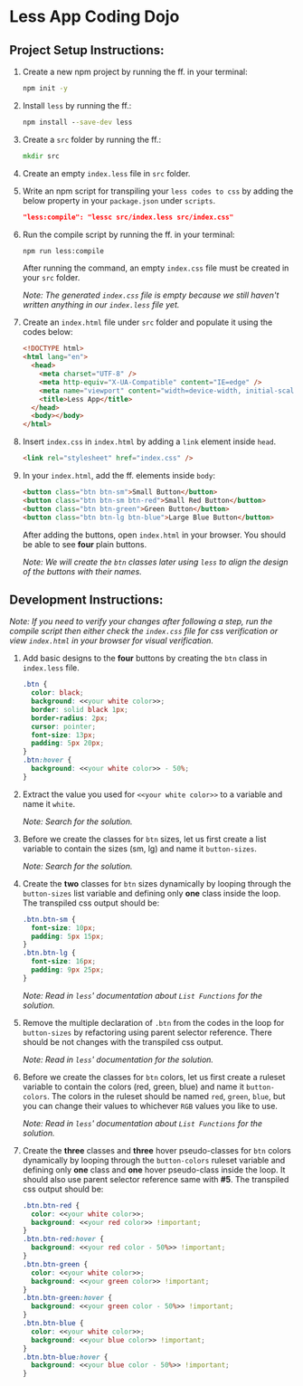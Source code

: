 # Less App Coding Dojo

## Project Setup Instructions:

1. Create a new npm project by running the ff. in your terminal:
   ```cmd
   npm init -y
   ```
2. Install `less` by running the ff.:
   ```cmd
   npm install --save-dev less
   ```
3. Create a `src` folder by running the ff.:
   ```cmd
   mkdir src
   ```
4. Create an empty `index.less` file in `src` folder.
5. Write an npm script for transpiling your `less codes to css` by adding the below property in your `package.json` under `scripts`.
   ```json
   "less:compile": "lessc src/index.less src/index.css"
   ```
6. Run the compile script by running the ff. in your terminal:

   ```cmd
   npm run less:compile
   ```

   After running the command, an empty `index.css` file must be created in your `src` folder.

   _Note: The generated `index.css` file is empty because we still haven't written anything in our `index.less` file yet._

7. Create an `index.html` file under `src` folder and populate it using the codes below:
   ```html
   <!DOCTYPE html>
   <html lang="en">
     <head>
       <meta charset="UTF-8" />
       <meta http-equiv="X-UA-Compatible" content="IE=edge" />
       <meta name="viewport" content="width=device-width, initial-scale=1.0" />
       <title>Less App</title>
     </head>
     <body></body>
   </html>
   ```
8. Insert `index.css` in `index.html` by adding a `link` element inside `head`.

   ```html
   <link rel="stylesheet" href="index.css" />
   ```

9. In your `index.html`, add the ff. elements inside `body`:

   ```html
   <button class="btn btn-sm">Small Button</button>
   <button class="btn btn-sm btn-red">Small Red Button</button>
   <button class="btn btn-green">Green Button</button>
   <button class="btn btn-lg btn-blue">Large Blue Button</button>
   ```

   After adding the buttons, open `index.html` in your browser. You should be able to see **four** plain buttons.

   _Note: We will create the `btn` classes later using `less` to align the design of the buttons with their names._

## Development Instructions:

_Note: If you need to verify your changes after following a step, run the compile script then either check the `index.css` file for css verification or view `index.html` in your browser for visual verification._

1. Add basic designs to the **four** buttons by creating the `btn` class in `index.less` file.
   ```css
   .btn {
     color: black;
     background: <<your white color>>;
     border: solid black 1px;
     border-radius: 2px;
     cursor: pointer;
     font-size: 13px;
     padding: 5px 20px;
   }
   .btn:hover {
     background: <<your white color>> - 50%;
   }
   ```
2. Extract the value you used for `<<your white color>>` to a variable and name it `white`.

   _Note: Search for the solution._

3. Before we create the classes for `btn` sizes, let us first create a list variable to contain the sizes (sm, lg) and name it `button-sizes`.

   _Note: Search for the solution._

4. Create the **two** classes for `btn` sizes dynamically by looping through the `button-sizes` list variable and defining only **one** class inside the loop. The transpiled css output should be:

   ```css
   .btn.btn-sm {
     font-size: 10px;
     padding: 5px 15px;
   }
   .btn.btn-lg {
     font-size: 16px;
     padding: 9px 25px;
   }
   ```

   _Note: Read in `less`' documentation about `List Functions` for the solution._

5. Remove the multiple declaration of `.btn` from the codes in the loop for `button-sizes` by refactoring using parent selector reference. There should be not changes with the transpiled css output.

   _Note: Read in `less`' documentation for the solution._

6. Before we create the classes for `btn` colors, let us first create a ruleset variable to contain the colors (red, green, blue) and name it `button-colors`. The colors in the ruleset should be named `red`, `green`, `blue`, but you can change their values to whichever `RGB` values you like to use.

   _Note: Read in `less`' documentation about `List Functions` for the solution._

7. Create the **three** classes and **three** hover pseudo-classes for `btn` colors dynamically by looping through the `button-colors` ruleset variable and defining only **one** class and **one** hover pseudo-class inside the loop. It should also use parent selector reference same with **#5**. The transpiled css output should be:

   ```css
   .btn.btn-red {
     color: <<your white color>>;
     background: <<your red color>> !important;
   }
   .btn.btn-red:hover {
     background: <<your red color - 50%>> !important;
   }
   .btn.btn-green {
     color: <<your white color>>;
     background: <<your green color>> !important;
   }
   .btn.btn-green:hover {
     background: <<your green color - 50%>> !important;
   }
   .btn.btn-blue {
     color: <<your white color>>;
     background: <<your blue color>> !important;
   }
   .btn.btn-blue:hover {
     background: <<your blue color - 50%>> !important;
   }
   ```
